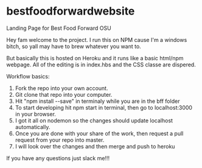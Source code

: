# bestfoodforwardwebsite
Landing Page for Best Food Forward OSU


Hey fam welcome to the project. I run this on NPM cause I'm a windows bitch, so yall may have to brew whatever you want to.

But basically this is hosted on Heroku and it runs like a basic html/npm webpage. All of the editing is in index.hbs and the CSS classe are dispered.

Workflow basics:
1. Fork the repo into your own account.
2. Git clone that repo into your computer.
3. Hit "npm install --save" in terminaly while you are in the bff folder
4. To start developing hit npm start in terminal, then go to localhost:3000 in your browser. 
5. I got it all on nodemon so the changes should update localhost automatically.
6. Once you are done with your share of the work, then request a pull request from your repo into master.
7. I will look over the changes and then merge and push to heroku

If you have any questions just slack me!!!
